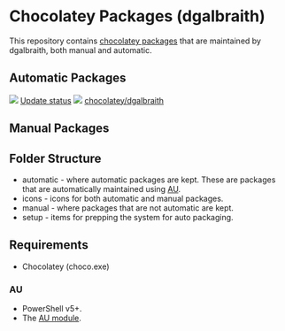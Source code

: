 # Chocolatey Packages (dgalbraith)

This repository contains [chocolatey packages](https://chocolatey.org/docs/getting-started#what-are-chocolatey-packages) that are maintained by dgalbraith, both manual and automatic.

## Automatic Packages

[![](https://ci.appveyor.com/api/projects/status/github/dgalbraith/chocolatey-packages?svg=true)](https://ci.appveyor.com/project/dgalbraith/chocolatey-packages)
[Update status](https://gist.github.com/dgalbraith/aef61e2663a09f3dfdfa40482177e040)
[![](http://transparent-favicon.info/favicon.ico)](#)
[chocolatey/dgalbraith](https://chocolatey.org/profiles/dgalbraith)

## Manual Packages

## Folder Structure

* automatic - where automatic packages are kept. These are packages that are automatically maintained using [AU](https://chocolatey.org/packages/au).
* icons - icons for both automatic and manual packages.
* manual - where packages that are not automatic are kept.
* setup - items for prepping the system for auto packaging.

## Requirements

* Chocolatey (choco.exe)

### AU

* PowerShell v5+.
* The [AU module](https://chocolatey.org/packages/au).
